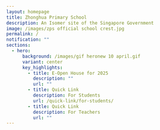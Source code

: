 ```yaml
---
layout: homepage
title: Zhonghua Primary School
description: An Isomer site of the Singapore Government
image: /images/zps official school crest.jpg
permalink: /
notification: ""
sections:
  - hero:
      background: /images/gif heronew 10 april.gif
      variant: center
      key_highlights:
        - title: E-Open House for 2025
          description: ""
          url: ""
        - title: Quick Link
          description: For Students
          url: /quick-link/for-students/
        - title: Quick Link
          description: For Teachers
          url: ""
---
```

